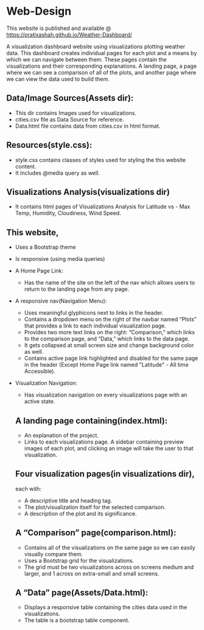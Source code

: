 # Web-Design
This website is published and available @ https://pratixashah.github.io/Weather-Dashboard/

A visualization dashboard website using visualizations plotting weather data. This dashboard creates individual pages for each plot and a means by which we can navigate between them. These pages contain the visualizations and their corresponding explanations. A landing page, a page where we can see a comparison of all of the plots, and another page where we can view the data used to build them.

## Data/Image Sources(Assets dir):
- This dir contains Images used for visualizations.
- cities.csv file as Data Source for reference.
- Data.html file contains data from cities.csv in html format.

## Resources(style.css):
- style.css contains classes of styles used for styling the this website content.
- It includes @media query as well.

## Visualizations Analysis(visualizations dir)
- It contains html pages of Visualizations Analysis for Latitude vs - Max Temp, Humidity, Cloudiness, Wind Speed.

## This website, 
- Uses a Bootstrap theme
- Is responsive (using media queries)
- A Home Page Link:
  - Has the name of the site on the left of the nav which allows users to return to the landing page from any page.
- A responsive nav(Navigation Menu):
  - Uses meaningful glyphicons next to links in the header.
  - Contains a dropdown menu on the right of the navbar named “Plots” that provides a link to each individual visualization page.
  - Provides two more text links on the right: “Comparison,” which links to the comparison page, and “Data,” which links to the data page.
  - It gets collapsed at small screen size and change background color as well. 
  - Contains active page link highlighted and disabled for the same page in the header (Except Home Page link named "Latitude" - All time Accessible).
- Visualization Navigation:
  - Has visualization navigation on every visualizations page with an active state.

  ## A landing page containing(index.html):
    - An explanation of the project.
    - Links to each visualizations page. A sidebar containing preview images of each plot, and clicking an image will take the user to that visualization.
    
  ## Four visualization pages(in visualizations dir),
    each with:
    - A descriptive title and heading tag.
    - The plot/visualization itself for the selected comparison.
    - A description of the plot and its significance.
    
  ## A “Comparison” page(comparison.html):
    - Contains all of the visualizations on the same page so we can easily visually compare them.
    - Uses a Bootstrap grid for the visualizations.
    - The grid must be two visualizations across on screens medium and larger, and 1 across on extra-small and small screens.
    
  ## A “Data” page(Assets/Data.html):
    - Displays a responsive table containing the cities data used in the visualizations.
    - The table is a bootstrap table component.
    
 
